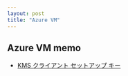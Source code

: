 ```yaml
---
layout: post
title: "Azure VM"
---
```


## Azure VM memo

- [KMS クライアント セットアップ キー](https://docs.microsoft.com/ja-jp/windows-server/get-started/kmsclientkeys)
